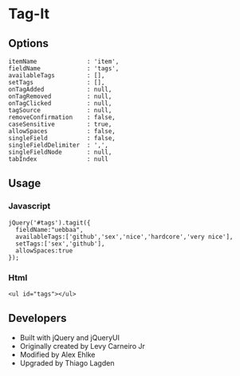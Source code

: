 # Tag-It

Options
-------

    itemName              : 'item',
    fieldName             : 'tags',
    availableTags         : [],
    setTags               : [],
    onTagAdded            : null,
    onTagRemoved          : null,
    onTagClicked          : null,
    tagSource             : null,
    removeConfirmation    : false,
    caseSensitive         : true,
    allowSpaces           : false,
    singleField           : false,
    singleFieldDelimiter  : ',',
    singleFieldNode       : null,
    tabIndex              : null

Usage
-----

### Javascript

    jQuery('#tags').tagit({
      fieldName:"uebbaa",
      availableTags:['github','sex','nice','hardcore','very nice'],
      setTags:['sex','github'],
      allowSpaces:true
    });

### Html

    <ul id="tags"></ul>

Developers
----------
* Built with jQuery and jQueryUI
* Originally created by Levy Carneiro Jr
* Modified by Alex Ehlke
* Upgraded by Thiago Lagden